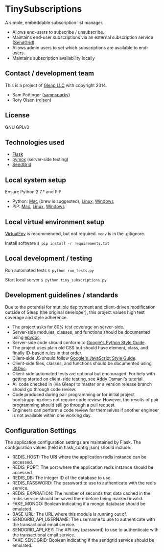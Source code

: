 TinySubscriptions
=================
A simple, embeddable subscription list manager.

 - Allows end-users to subscribe / unsubscribe.
  - Maintains end-user subscriptions via an external subscription service ([SendGrid](http://sendgrid.com/)).
 - Allows admin users to set which subscriptions are available to end-users.
  - Maintains subscription availability locally


Contact / development team
--------------------------
This is a project of [Gleap LLC](http://gleap.org) with copyright 2014.

 - Sam Pottinger ([samnsparky](http://gleap.org/))
 - Rory Olsen ([rolsen](https://github.com/rolsen))


License
-------
GNU GPLv3


Technologies used
-----------------

 - [Flask](http://flask.pocoo.org/)
 - [pymox](https://code.google.com/p/pymox/) (server-side testing)
 - [SendGrid](http://sendgrid.com/)


Local system setup
------------------
Ensure Python 2.7.* and PIP.

 - Python: [Mac](http://docs.python-guide.org/en/latest/starting/install/osx/) (brew is suggested), [Linux](http://docs.python-guide.org/en/latest/starting/install/linux/), [Windows](http://www.python.org/)
 - PIP: [Mac](http://stackoverflow.com/questions/17271319/installing-pip-on-mac-os-x), [Linux](http://docs.python-guide.org/en/latest/starting/install/linux/), [Windows](http://stackoverflow.com/questions/4750806/how-to-install-pip-on-windows)


Local virtual environment setup
-------------------------------
[VirtualEnv](http://virtualenv.readthedocs.org/en/latest/) is recommended, but not required. ```venv``` is in the .gitignore.

Install software
```$ pip install -r requirements.txt```


Local development / testing
---------------------------

Run automated tests
```$ python run_tests.py```

Start local server
```$ python tiny_subscriptions.py```


Development guidelines / standards
----------------------------------
Due to the potential for mutliple deployment and client-driven modification outside of Gleap (the original developer), this project values high test coverage and style adherence.

 - The project asks for 80% test coverage on server-side.
 - Server-side modules, classes, and functions should be documented using [epydoc](http://epydoc.sourceforge.net/).
 - Server-side code should conform to [Google's Python Style Guide](http://google-styleguide.googlecode.com/svn/trunk/pyguide.html).
 - The project uses plain old CSS but should have element, class, and finally ID-based rules in that order.
 - Client-side JS should follow [Google's JavaScript Style Guide](http://google-styleguide.googlecode.com/svn/trunk/javascriptguide.xml).
 - Client-side files, classes, and functions should be documented using [JSDoc](http://usejsdoc.org/).
 - Client-side automated tests are optional but encouraged. For help with getting started on client-side testing, see [Addy Osmani's tutorial](http://addyosmani.com/blog/unit-testing-backbone-js-apps-with-qunit-and-sinonjs/).
 - All code checked in (via Gleap) to master or a version release branch should go through code review.
 - Code produced during pair programming or for initial project bootstrapping does not require code review. However, the results of pair programming should still go through a pull request.
 - Engineers can perform a code review for themselves if another engineer is not available within one working day.


Configuration Settings
----------------------
The application configuration settings are maintained by Flask. The configuration values (held in flask_config.json) should include:

 - REDIS_HOST: The URI where the application redis instance can be accessed.
 - REDIS_PORT: The port where the application redis instance should be accessed.
 - REDIS_DB: The integer ID of the database to use.
 - REDIS_PASSWORD: The password to use to authenticate with the redis service.
 - REDIS_EXPIRATION: The number of seconds that data cached in the redis service should be saved there before being marked invalid.
 - FAKE_MONGO: Boolean indicating if a mongo database should be emulated.
 - BASE_URL: The URL where this module is running out of.
 - SENDGRID_API_USERNAME: The username to use to authenticate with the transactional email service.
 - SENDGRID_API_KEY: The API key (password) to use to authenticate with the transactional email service.
 - FAKE_SENDGRID: Boolean indicating if the sendgrid service should be emulated.
